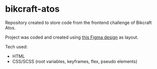 # bikcraft-atos
Repository created to store code from the frontend challenge of Bikcraft Atos.

Project was coded and created using <a href="https://www.figma.com/file/rmGFxZYuiy319KW5CamURg/bikcraft-figma-atos?node-id=32%3A208&t=hByjbKI7oAMyLWuo-1">this Figma design</a> as layout.

Tech used:
<ul>
<li>HTML</li>
<li>CSS/SCSS (root variables, keyframes, flex, pseudo elements)</li>
</ul>
